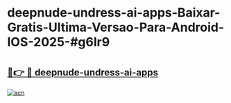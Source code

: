 # deepnude-undress-ai-apps-Baixar-Gratis-Ultima-Versao-Para-Android-IOS-2025-#g6lr9

# <h2><a href="https://ainizakaria.my?title=deepnude-undress-ai-apps&ref=24M">🔗👉 🔴 deepnude-undress-ai-apps</a></h2>

[![acn](https://github.com/user-attachments/assets/0f9c940e-d8b0-45ae-aac7-cd30a18b3e1c)](https://ainizakaria.my?title=deepnude-undress-ai-apps&ref=24M)

